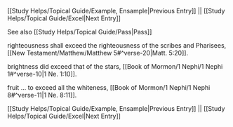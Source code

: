 [[Study Helps/Topical Guide/Example, Ensample|Previous Entry]]  ||  [[Study Helps/Topical Guide/Excel|Next Entry]]

 See also [[Study Helps/Topical Guide/Pass|Pass]]

 righteousness shall exceed the righteousness of the scribes and Pharisees, [[New Testament/Matthew/Matthew 5#^verse-20|Matt. 5:20]].

 brightness did exceed that of the stars, [[Book of Mormon/1 Nephi/1 Nephi 1#^verse-10|1 Ne. 1:10]].

 fruit ... to exceed all the whiteness, [[Book of Mormon/1 Nephi/1 Nephi 8#^verse-11|1 Ne. 8:11]].

[[Study Helps/Topical Guide/Example, Ensample|Previous Entry]]  ||  [[Study Helps/Topical Guide/Excel|Next Entry]]